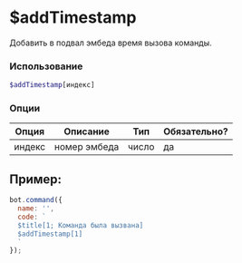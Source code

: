 # $addTimestamp

Добавить в подвал эмбеда время вызова команды.

### Использование
 
```php
$addTimestamp[индекс]
```

### Опции


| Опция | Описание | Тип | Обязательно? |
|--------|-------------|------|----------|
| индекс | номер эмбеда | число | да |


## Пример:

```javascript
bot.command({
  name: '',
  code: `
  $title[1; Команда была вызвана] 
  $addTimestamp[1]
  `
});
```
